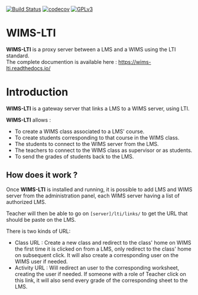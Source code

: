 [![Build Status](https://travis-ci.org/PremierLangage/wims-lti.svg?branch=master)](https://travis-ci.org/PremierLangage/wims-lti)
[![codecov](https://codecov.io/gh/PremierLangage/wims-lti/branch/master/graph/badge.svg)](https://codecov.io/gh/PremierLangage/wims-lti)
[![GPLv3](https://img.shields.io/badge/license-GPLv3-brightgreen.svg)](#)


# WIMS-LTI

**WIMS-LTI** is a proxy server between a LMS and a WIMS using the LTI standard.  
The complete documention is available here : https://wims-lti.readthedocs.io/



# Introduction

**WIMS-LTI** is a gateway server that links a LMS to a WIMS server, using LTI.

**WIMS-LTI** allows :

* To create a WIMS class associated to a LMS' course.
* To create students corresponding to that course in the WIMS class.
* The students to connect to the WIMS server from the LMS.
* The teachers to connect to the WIMS class as supervisor or as students.
* To send the grades of students back to the LMS.


## How does it work ?

Once **WIMS-LTI** is installed and running, it is possible to add LMS and WIMS server
from the administration panel, each WIMS server having a list of authorized LMS.

Teacher will then be able to go on `[server]/lti/links/` to get the URL that should be
paste on the LMS.

There is two kinds of URL:

* Class URL : Create a new class and redirect to the class' home on WIMS the first time it is
    clicked on from a LMS, only redirect to the class' home on subsequent click. It will also create
    a corresponding user on the WIMS user if needed.
* Activity URL : Will redirect an user to the corresponding worksheet, creating the user if needed.
    If someone with a role of Teacher click on this link, it will also send every grade of the
    corresponding sheet to the LMS.
